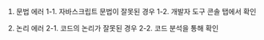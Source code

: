 1. 문법 에러
    1-1. 자바스크립트 문법이 잘못된 경우
    1-2. 개발자 도구 콘솔 탭에서 확인

2. 논리 에러
    2-1. 코드의 논리가 잘못된 경우
    2-2. 코드 분석을 통해 확인